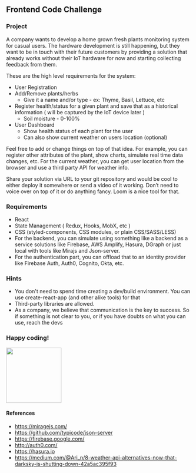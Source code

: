 ## Frontend Code Challenge

### Project

A company wants to develop a home grown fresh plants monitoring system for casual users. The hardware development is still happening, but they want to be in touch with their future customers by providing a solution that already works without their IoT hardware for now and starting collecting feedback from them.

These are the high level requirements for the system:

- User Registration
- Add/Remove plants/herbs
  - Give it a name and/or type - ex: Thyme, Basil, Lettuce, etc
- Register health/status for a given plant and save that as a historical information ( will be captured by the IoT device later )
  - Soil moisture - 0-100%
- User Dashboard
  - Show health status of each plant for the user
  - Can also show current weather on users location (optional)

Feel free to add or change things on top of that idea. For example, you can register other attributes of the plant, show charts, simulate real time data changes, etc. For the current weather, you can get user location from the browser and use a third party API for weather info.

Share your solution via URL to your git repository and would be cool to either deploy it somewhere or send a video of it working. Don’t need to voice over on top of it or do anything fancy. Loom is a nice tool for that.

### Requirements

- React
- State Management ( Redux, Hooks, MobX, etc )
- CSS (styled-components, CSS modules, or plain CSS/SASS/LESS)
- For the backend, you can simulate using something like a backend as a service solutions like Firebase, AWS Amplify, Hasura, DGraph or just local with tools like Mirajs and Json-server.
- For the authentication part, you can offload that to an identity provider like Firebase Auth, Auth0, Cognito, Okta, etc.

### Hints

- You don't need to spend time creating a dev/build environment. You can use create-react-app (and other alike tools) for that
- Third-party libraries are allowed.
- As a company, we believe that communication is the key to success. So if something is not clear to you, or if you have doubts on what you can use, reach the devs

### Happy coding!

<img src="https://user-images.githubusercontent.com/5693916/30273942-84252588-96fb-11e7-9420-5516b92cb1f7.gif" data-canonical-src="https://user-images.githubusercontent.com/5693916/30273942-84252588-96fb-11e7-9420-5516b92cb1f7.gif" width="150" height="150" />

#### References

- https://miragejs.com/
- https://github.com/typicode/json-server
- https://firebase.google.com/
- http://auth0.com/
- https://hasura.io
- https://medium.com/@Ari_n/8-weather-api-alternatives-now-that-darksky-is-shutting-down-42a5ac395f93
